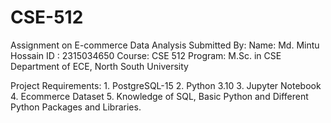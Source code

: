 # CSE-512
Assignment on E-commerce Data Analysis
Submitted By:
          Name: Md. Mintu Hossain
          ID  : 2315034650
        Course: CSE 512
        Program: M.Sc. in CSE
        Department of ECE, North South University

Project Requirements:
                    1. PostgreSQL-15
                    2. Python 3.10
                    3. Jupyter Notebook
                    4. Ecommerce Dataset
                    5. Knowledge of SQL, Basic Python and Different Python Packages and Libraries.
